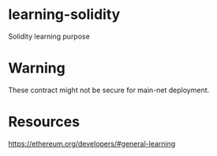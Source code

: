 # learning-solidity
Solidity learning purpose

# Warning

These contract might not be secure for main-net deployment.

# Resources

https://ethereum.org/developers/#general-learning
